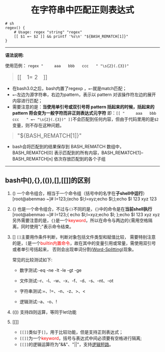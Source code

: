 # <font face="楷体"><center>在字符串中匹配正则表达式</center></font> #

    # sh
	regex() {
    	# Usage: regex "string" "regex"
    	[[ $1 =~ $2 ]] && printf '%s\n' "${BASH_REMATCH[1]}"
	}
 



----------   

**语法说明:**

使用范例： `regex "　　　aaa　　bbb　　ccc　　" "\s{2}(.{3})"`


> <font size=4>[[　$1　=~　$2　]]</font>

- 在bash3.0之后，bash内置了regexp ，`=~`就是match匹配；
- `=~`左边为源字符串，右边为pattern，表示以 pattern 对该操作符左边的展开内容进行匹配；
- 需要注意的是：**当使用单引号或双引号将 pattern 括起来的时候，括起来的 pattern 将会变为一般字符而非正则表达式元字符**
即：`[[ "　　　aaa　　bbb　　ccc　　" =~ "\s{2}(.{3})" ]]`不会匹配到任何内容，但由于代码里用的是`$2`变量，则不存在这种问题。


> <font size=4>"${BASH_REMATCH[1]}"</font>

- bash会将匹配到的结果保存到 BASH_REMATCH 数组中，BASH_REMATCH[0] 表示匹配到的所有内容，BASH_REMATCH[1]–BASH_REMATCH[n] 依次存放匹配到的各个子组

----------

## **bash中(),{},(()),[],[[]]的区别** ##

1. ()
一个命令组合，相当于一个命令组（括号中的名字在**子shell中运行**）
	    [root@abenmao ~]# I=123;(echo $I;I=xyz;echo $I;);echo $I
	    123
	    xyz
	    123

2. {}
也是一个命令组合，不过与`()`不同的是，`{}`中的命令是在**当前shell执行**
		[root@abenmao ~]# I=123;{ echo $I;I=xyz;echo $I; };echo $I
		123
		xyz
		xyz
另外需要注意的是，`{}`是一个<font color=red>keyword</font>，所以在命令与两边的`{`需用空格隔离，同时使用";"表示命令结束。

3. []
`[]`主要用作条件判断，判断对象包括文件类型和赋值比较，
需要特别注意的是，`[`是一个<font color=red>builtin内置命令</font>，故在其中的变量引用或常量，需使用双引号或者单引号括起来，
否则会出现单词分割[(Word-Splitting)](https://en.wikipedia.org/wiki/Text_segmentation)现象。

	常见的比较测试如下:

	- 数字测试:-eq -ne -lt -le -gt -ge
	
	- 文件测试:-r、-l、-w、-x、-f、-d、-s、-nt、-ot
	
	- 字符串测试:=、!=、-n、-z、\>、\<

	- 逻辑测试:-a、-o、!

4. (())
支持四则运算，等同于let功能

5. [[]]
	- `[[]]`类似于`[]`，用于比较功能，但是支持正则表达式；
	- `[[]]`为一个<font color=red>keyword</font>，括号与表达式中间必须要有空格进行隔离;
	- `[[]]`的逻辑运算符为"&&"、"||"，支持[逻辑短路](https://zh.wikipedia.org/wiki/%E7%9F%AD%E8%B7%AF%E6%B1%82%E5%80%BC)。

